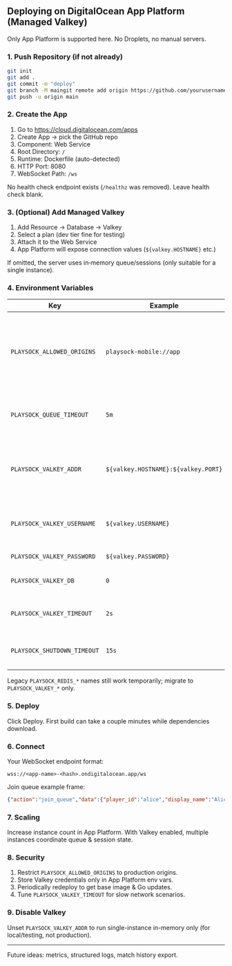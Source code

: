 ## Deploying on DigitalOcean App Platform (Managed Valkey)

Only App Platform is supported here. No Droplets, no manual servers.

### 1. Push Repository (if not already)
```bash
git init
git add .
git commit -m "deploy"
git branch -M maingit remote add origin https://github.com/yourusername/playsock.git
git push -u origin main
```

### 2. Create the App
1. Go to https://cloud.digitalocean.com/apps
2. Create App → pick the GitHub repo
3. Component: Web Service
4. Root Directory: `/`
5. Runtime: Dockerfile (auto-detected)
6. HTTP Port: 8080
7. WebSocket Path: `/ws`

No health check endpoint exists (`/healthz` was removed). Leave health check blank.

### 3. (Optional) Add Managed Valkey
1. Add Resource → Database → Valkey
2. Select a plan (dev tier fine for testing)
3. Attach it to the Web Service
4. App Platform will expose connection values (`${valkey.HOSTNAME}` etc.)

If omitted, the server uses in‑memory queue/sessions (only suitable for a single instance).

### 4. Environment Variables

| Key | Example | Purpose |
|-----|---------|---------|
| `PLAYSOCK_ALLOWED_ORIGINS` | `playsock-mobile://app` | Comma list of allowed origins; avoid `*` unless clients send none. |
| `PLAYSOCK_QUEUE_TIMEOUT` | `5m` | Max time a player waits before removal. |
| `PLAYSOCK_VALKEY_ADDR` | `${valkey.HOSTNAME}:${valkey.PORT}` | Host:port for Valkey cluster. Leave unset to disable Valkey. |
| `PLAYSOCK_VALKEY_USERNAME` | `${valkey.USERNAME}` | If your Valkey instance uses ACL auth. |
| `PLAYSOCK_VALKEY_PASSWORD` | `${valkey.PASSWORD}` | Password / token. |
| `PLAYSOCK_VALKEY_DB` | `0` | Database index (integer). |
| `PLAYSOCK_VALKEY_TIMEOUT` | `2s` | Timeout per Valkey operation. |
| `PLAYSOCK_SHUTDOWN_TIMEOUT` | `15s` | Graceful shutdown drain window. |

Legacy `PLAYSOCK_REDIS_*` names still work temporarily; migrate to `PLAYSOCK_VALKEY_*` only.

### 5. Deploy
Click Deploy. First build can take a couple minutes while dependencies download.

### 6. Connect
Your WebSocket endpoint format:
```
wss://<app-name>-<hash>.ondigitalocean.app/ws
```
Join queue example frame:
```json
{"action":"join_queue","data":{"player_id":"alice","display_name":"Alice"}}
```

### 7. Scaling
Increase instance count in App Platform. With Valkey enabled, multiple instances coordinate queue & session state.

### 8. Security
1. Restrict `PLAYSOCK_ALLOWED_ORIGINS` to production origins.
2. Store Valkey credentials only in App Platform env vars.
3. Periodically redeploy to get base image & Go updates.
4. Tune `PLAYSOCK_VALKEY_TIMEOUT` for slow network scenarios.

### 9. Disable Valkey
Unset `PLAYSOCK_VALKEY_ADDR` to run single-instance in-memory only (for local/testing, not production).

---
Future ideas: metrics, structured logs, match history export.

